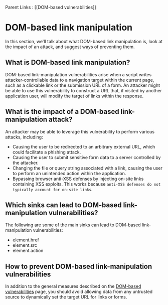 Parent Links : [[DOM-based vulnerabilities]]

# DOM-based link manipulation

In this section, we'll talk about what DOM-based link manipulation is, look at the impact of an attack, and suggest ways of preventing them.

## What is DOM-based link manipulation?

DOM-based link-manipulation vulnerabilities arise when a script writes attacker-controllable data to a navigation target within the current page, such as a clickable link or the submission URL of a form. An attacker might be able to use this vulnerability to construct a URL that, if visited by another application user, will modify the target of links within the response.

## What is the impact of a DOM-based link-manipulation attack?

An attacker may be able to leverage this vulnerability to perform various attacks, including:

-   Causing the user to be redirected to an arbitrary external URL, which could facilitate a phishing attack.
-   Causing the user to submit sensitive form data to a server controlled by the attacker.
-   Changing the file or query string associated with a link, causing the user to perform an unintended action within the application.
-   Bypassing browser anti-XSS defenses by injecting on-site links containing XSS exploits. This works because `anti-XSS defenses do not typically account for on-site links`.

## Which sinks can lead to DOM-based link-manipulation vulnerabilities?

The following are some of the main sinks can lead to DOM-based link-manipulation vulnerabilities:

- element.href  
- element.src  
- element.action

## How to prevent DOM-based link-manipulation vulnerabilities

In addition to the general measures described on the [DOM-based vulnerabilities](https://portswigger.net/web-security/dom-based) page, you should avoid allowing data from any untrusted source to dynamically set the target URL for links or forms.